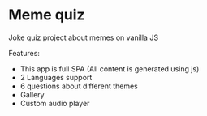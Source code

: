 # Meme quiz

Joke quiz project about memes on vanilla JS

Features:

- This app is full SPA (All content is generated using js)
- 2 Languages support
- 6 questions about different themes
- Gallery
- Custom audio player
